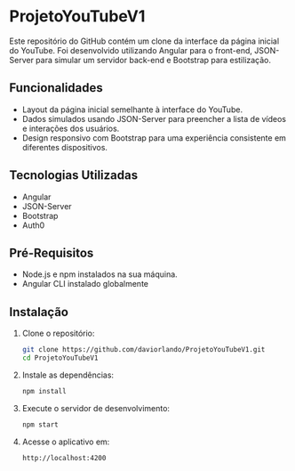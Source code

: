 # ProjetoYouTubeV1

Este repositório do GitHub contém um clone da interface da página inicial do YouTube. Foi desenvolvido utilizando Angular para o front-end, JSON-Server para simular um servidor back-end e Bootstrap para estilização.


## Funcionalidades

- Layout da página inicial semelhante à interface do YouTube.
- Dados simulados usando JSON-Server para preencher a lista de vídeos e interações dos usuários.
- Design responsivo com Bootstrap para uma experiência consistente em diferentes dispositivos.

## Tecnologias Utilizadas

- Angular
- JSON-Server
- Bootstrap
- Auth0

## Pré-Requisitos
- Node.js e npm instalados na sua máquina.
- Angular CLI instalado globalmente

## Instalação
1. Clone o repositório:
    ```bash
    git clone https://github.com/daviorlando/ProjetoYouTubeV1.git
    cd ProjetoYouTubeV1
    ```

2. Instale as dependências:
    ```bash
    npm install
    ```

3. Execute o servidor de desenvolvimento:
    ```bash
    npm start
    ```

4. Acesse o aplicativo em:
    ```
    http://localhost:4200
    ```
